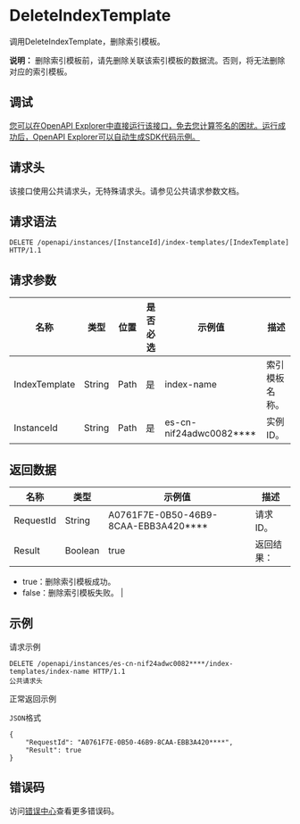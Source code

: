 # DeleteIndexTemplate

调用DeleteIndexTemplate，删除索引模板。

**说明：** 删除索引模板前，请先删除关联该索引模板的数据流。否则，将无法删除对应的索引模板。

## 调试

[您可以在OpenAPI Explorer中直接运行该接口，免去您计算签名的困扰。运行成功后，OpenAPI Explorer可以自动生成SDK代码示例。](https://api.aliyun.com/#product=elasticsearch&api=DeleteIndexTemplate&type=ROA&version=2017-06-13)

## 请求头

该接口使用公共请求头，无特殊请求头。请参见公共请求参数文档。

## 请求语法

```
DELETE /openapi/instances/[InstanceId]/index-templates/[IndexTemplate] HTTP/1.1
```

## 请求参数

|名称|类型|位置|是否必选|示例值|描述|
|--|--|--|----|---|--|
|IndexTemplate|String|Path|是|index-name|索引模板名称。 |
|InstanceId|String|Path|是|es-cn-nif24adwc0082\*\*\*\*|实例ID。 |

## 返回数据

|名称|类型|示例值|描述|
|--|--|---|--|
|RequestId|String|A0761F7E-0B50-46B9-8CAA-EBB3A420\*\*\*\*|请求ID。 |
|Result|Boolean|true|返回结果：

 -   true：删除索引模板成功。
-   false：删除索引模板失败。 |

## 示例

请求示例

```
DELETE /openapi/instances/es-cn-nif24adwc0082****/index-templates/index-name HTTP/1.1
公共请求头
```

正常返回示例

`JSON`格式

```
{
    "RequestId": "A0761F7E-0B50-46B9-8CAA-EBB3A420****",
    "Result": true
}
```

## 错误码

访问[错误中心](https://error-center.aliyun.com/status/product/elasticsearch)查看更多错误码。

